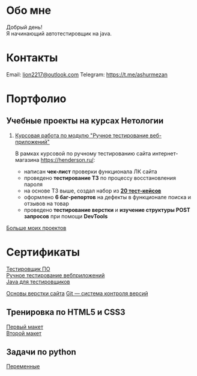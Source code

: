 # Обо мне

Добрый день!  
Я начинающий автотестировщик на java. 

# Контакты
     
Email: lion2217@outlook.com 
Telegram: https://t.me/ashurmezan

# Портфолио

## Учебные проекты на курсах Нетологии

1. [Курсовая работа по модулю "Ручное тестирование веб-приложений"](https://docs.google.com/spreadsheets/d/1UjjFNA7OT7kXurw8TPeNUZR19ra8ypgkY5rLDAOQs6k/edit#gid=0)

    В рамках курсовой по ручному тестированию сайта интернет-магазина https://henderson.ru/:

    - написан **чек-лист** проверки функционала ЛК сайта 
    - проведено **тестирование ТЗ** по процессу восстановления пароля
    - на основе ТЗ выше, создал набор из [**20 тест-кейсов**](https://docs.google.com/spreadsheets/d/1T1QCiOia6EQ_iDKpoz7vM6OOI4tZ3TTeW9Si1Mlvlsw/edit#gid=0)
    - оформлено **6 баг-репортов** на дефекты в функционале поиска и отзывов на товар
    - проведено **тестирование верстки** и **изучение структуры POST запросов** при помощи **DevTools**
 
[Больше моих проектов](https://github.com/AshurMezan?tab=repositories) 

# Сертификаты

[Тестировщик ПО](pdf/certificate.pdf)  
[Ручное тестирование вебприложений](pdf/Manual%20testing%20of%20web%20applications.pdf)  
[Java для тестировщиков](pdf/certificateJAVA.pdf)

[Основы верстки сайта](pdf/certificateHTML.pdf)
[Git — система контроля версий](pdf/certificateGIT.pdf)

## Тренировка по HTML5 и CSS3

[Первый макет](https://ashurmezan.github.io/Ashur-Mezan-Training-website/)  
[Второй макет](https://ashurmezan.github.io/training-site-2/)

## Задачи по python
[Переменные](https://github.com/AshurMezan/skillbox-python-Task-1/tree/main/skillbox%20%D0%97%D0%B0%D0%B4%D0%B0%D0%BD%D0%B8%D0%B5-1)
